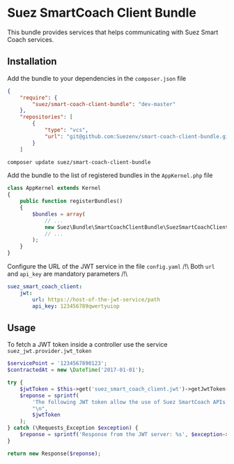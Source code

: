 Suez SmartCoach Client Bundle
=============================

This bundle provides services that helps communicating with Suez Smart Coach services.


## Installation

Add the bundle to your dependencies in the `composer.json` file

```json
{
    "require": {
        "suez/smart-coach-client-bundle": "dev-master"
    },
    "repositories": [
        {
            "type": "vcs",
            "url": "git@github.com:Suezenv/smart-coach-client-bundle.git"
        }
    ]
```

```bash
composer update suez/smart-coach-client-bundle
```

Add the bundle to the list of registered bundles in the `AppKernel.php` file

```php
class AppKernel extends Kernel
{
    public function registerBundles()
    {
        $bundles = array(
            // ...
            new Suez\Bundle\SmartCoachClientBundle\SuezSmartCoachClientBundle(),
            // ...
        );
    }
}
```

Configure the URL of the JWT service in the file `config.yaml`
/!\ Both `url` and `api_key` are mandatory parameters /!\

```yaml
suez_smart_coach_client:
    jwt:
        url: https://host-of-the-jwt-service/path
        api_key: 123456789qwertyuiop
```


## Usage

To fetch a JWT token inside a controller use the service `suez_jwt.provider.jwt_token`

```php
$servicePoint = '1234567890123';
$contractedAt = new \DateTime('2017-01-01');

try {
    $jwtToken = $this->get('suez_smart_coach_client.jwt')->getJwtToken($servicePoint, $contractedAt);
    $reponse = sprintf(
        'The following JWT token allow the use of Suez SmartCoach APIs: %s%s',
        "\n",
        $jwtToken
    );
} catch (\Requests_Exception $exception) {
    $reponse = sprintf('Response from the JWT server: %s', $exception->getMessage());
}

return new Response($reponse);
```
